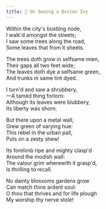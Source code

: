 ```yaml
---
title: 🍃 On Seeing a Boston Ivy
---
```


Within the city's bustling node,<br>
I walk'd amongst the streets;<br>
I saw some trees along the road,<br>
Some leaves that from it sheets.

The trees doth grow in selfsame mien,<br>
Their gaps all two feet wide;<br>
The leaves doth dye a selfsame green,<br>
And trunks in same tint dyed.

I turn'd and saw a shrubbery,<br>
—A tamèd thing forlorn:<br>
Although its leaves were blubbery,<br>
Its liberty was shorn.

But there upon a metal wall,<br>
Grew green of varying hue:<br>
This rebel in the urban pall,<br>
Puts on a zesty shew!

Its forelimb ripe and mighty clasp'd<br>
Around the modish wall:<br>
The valour grim wherewith it grasp'd,<br>
Is thrilling to recall.

No dainty blossoms gardens grow<br>
Can match thine ardent soul:<br>
O thou that thrives and for life plough<br>
My worship thy nerve stole!
